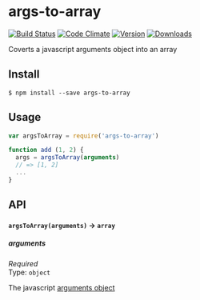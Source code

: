# args-to-array
[![Build Status](https://travis-ci.org/bsiddiqui/args-to-array.svg?branch=master)](https://travis-ci.org/bsiddiqui/args-to-array) [![Code Climate](https://codeclimate.com/github/bsiddiqui/args-to-array/badges/gpa.svg)](https://codeclimate.com/github/bsiddiqui/args-to-array) [![Version](https://badge.fury.io/js/args-to-array.svg)](http://badge.fury.io/js/args-to-array) [![Downloads](http://img.shields.io/npm/dm/args-to-array.svg)](https://www.npmjs.com/package/args-to-array)

Coverts a javascript arguments object into an array

## Install
``
$ npm install --save args-to-array
``

## Usage
```js
var argsToArray = require('args-to-array')

function add (1, 2) {
  args = argsToArray(arguments)
  // => [1, 2]
  ...
}
```

## API

#### `argsToArray(arguments)` -> `array`

##### arguments
*Required* <br>
Type: `object`

The javascript [arguments object](https://developer.mozilla.org/en-US/docs/Web/JavaScript/Reference/Functions/arguments)
